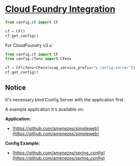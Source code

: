 # [Cloud Foundry Integration](https://www.cloudfoundry.org/)

````python
from config.cf import CF

cf = CF()
cf.get_config()
````

For CloudFoundry v3.x:

```python
from config.cf import CF
from config.cfenv import CFenv

cf = CF(cfenv=CFenv(vcap_service_prefix="p.config-server"))
cf.get_config()
```


## Notice

It's necessary bind Config Server with the application first.

A example application it's available on:  

**Application:**  
- [https://github.com/amenezes/simpleweb](https://github.com/amenezes/simpleweb)  

**Config Example:**  
- [https://github.com/amenezes/spring_config](https://github.com/amenezes/spring_config)

